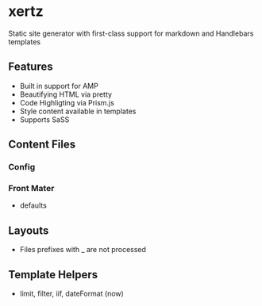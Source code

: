 # xertz

Static site generator with first-class support for markdown and Handlebars templates

## Features

- Built in support for AMP
- Beautifying HTML via pretty
- Code Highligting via Prism.js
- Style content available in templates
- Supports SaSS

## Content Files

### Config

### Front Mater

- defaults

## Layouts

- Files prefixes with _ are not processed

## Template Helpers

- limit, filter, iif, dateFormat (now)